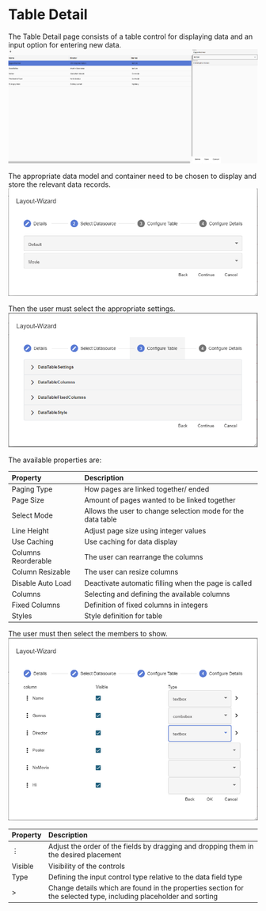 ﻿---
sidebar_position: 4
---
# Table Detail

The Table Detail page consists of a table control for displaying data and an input option for entering new data.
![Table page overview](../../../../../static/img/table1.png)

The appropriate data model and container need to be chosen to display and store the relevant data records.
![Selecting a data model](../../../../../static/img/table2.png)

Then the user must select the appropriate settings.
![Selecting Settings](../../../../../static/img/table3.png)

The available properties are:

|**Property**|**Description**|
| :- | :- |
|Paging Type|How pages are linked together/ ended|
|Page Size|Amount of pages wanted to be linked together|
|Select Mode|Allows the user to change selection mode for the data table|
|Line Height|Adjust page size using integer values|
|Use Caching|Use caching for data display|
|Columns Reorderable|The user can rearrange the columns|
|Column Resizable|The user can resize columns|
|Disable Auto Load|Deactivate automatic filling when the page is called|
|Columns|Selecting and defining the available columns|
|Fixed Columns|Definition of fixed columns in integers|
|Styles|Style definition for table|

The user must then select the members to show.
![Select members ](../../../../../static/img/table4.png)

|**Property**|**Description**|
| :- | :- |
|⋮|Adjust the order of the fields by dragging and dropping them in the desired placement|
|Visible|Visibility of the controls|
|Type|Defining the input control type relative to the data field type|
| > |Change details which are found in the properties section for the selected type, including placeholder and sorting|
